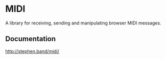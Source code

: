 # MIDI

A library for receiving, sending and manipulating browser MIDI messages.

## Documentation

http://stephen.band/midi/
